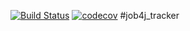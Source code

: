 [![Build Status](https://travis-ci.com/DrawMySoul/job4j_tracker.svg?branch=master)](https://travis-ci.com/DrawMySoul/job4j_tracker)
[![codecov](https://codecov.io/gh/DrawMySoul/job4j_tracker/branch/master/graph/badge.svg)](https://codecov.io/gh/DrawMySoul/job4j_tracker)
#job4j_tracker